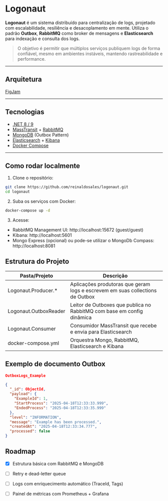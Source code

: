 
# Logonaut

**Logonaut** é um sistema distribuído para centralização de logs, projetado com escalabilidade, resiliência e desacoplamento em mente. Utiliza o padrão **Outbox**, **RabbitMQ** como broker de mensagens e **Elasticsearch** para indexação e consulta dos logs.

> O objetivo é permitir que múltiplos serviços publiquem logs de forma confiável, mesmo em ambientes instáveis, mantendo rastreabilidade e performance.

---

## Arquitetura
[FigJam](https://www.figma.com/board/uLEZwd34J3vmBmSNQjT7fC/Logonaut?node-id=0-1&p=f&t=r1m3FyeoABqcFyUh-0)

---

## Tecnologias

- [.NET 8 / 9](https://dotnet.microsoft.com/)
- [MassTransit](https://masstransit.io/) + [RabbitMQ](https://www.rabbitmq.com/)
- [MongoDB](https://www.mongodb.com/) (Outbox Pattern)
- [Elasticsearch](https://www.elastic.co/) + [Kibana](https://www.elastic.co/kibana)
- [Docker Compose](https://docs.docker.com/compose/)

---

## Como rodar localmente

1. Clone o repositório:
```bash
git clone https://github.com/reinaldosales/logonaut.git
cd logonaut
```
2. Suba os serviços com Docker:
```bash
docker-compose up -d
```
3. Acesse:
- RabbitMQ Management UI: http://localhost:15672 (guest/guest)
- Kibana: http://localhost:5601
- Mongo Express (opcional) ou pode-se utilizar o MongoDb Compass: http://localhost:8081

## Estrutura do Projeto

| Pasta/Projeto | Descrição
|-|-|
|Logonaut.Producer.* | Aplicações produtoras que geram logs e escrevem em suas collections de Outbox
|Logonaut.OutboxReader | Leitor de Outboxes que publica no RabbitMQ com base em config dinâmica
|Logonaut.Consumer | Consumidor MassTransit que recebe e envia para Elasticsearch
|docker-compose.yml | Orquestra Mongo, RabbitMQ, Elasticsearch e Kibana

## Exemplo de documento Outbox

```json
OutboxLogs_Example

{
  "_id": ObjectId,
  "payload": {
    "ExampleId": 1,
    "StartProcess": "2025-04-18T12:33:33.999",
    "EndedProcess": "2025-04-18T12:33:35.999"
  },
  "level": "INFORMATION",
  "message": "Example has been processed.",
  "createdAt": "2025-04-18T12:33:34.777",
  "processed": false
}
```

## Roadmap
- [x] Estrutura básica com RabbitMQ e MongoDB
- [ ] Retry e dead-letter queue
- [ ] Logs com enriquecimento automático (TraceId, Tags)
- [ ] Painel de métricas com Prometheus + Grafana


  


